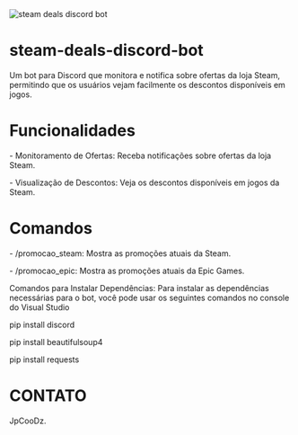 <img src="https://i.ibb.co/qs02Tzr/Captura-de-tela-2024-04-18-191501.png" alt="steam deals discord bot" style="max-width:100%;">

# steam-deals-discord-bot

Um bot para Discord que monitora e notifica sobre ofertas da loja Steam, permitindo que os usuários vejam facilmente os descontos disponíveis em jogos.

# Funcionalidades

<p>- Monitoramento de Ofertas: Receba notificações sobre ofertas da loja Steam.</p>
<p>- Visualização de Descontos: Veja os descontos disponíveis em jogos da Steam.</p>

# Comandos

<p>- /promocao_steam: Mostra as promoções atuais da Steam.</p>
<p>- /promocao_epic: Mostra as promoções atuais da Epic Games.</p>

Comandos para Instalar Dependências: Para instalar as dependências necessárias para o bot, você pode usar os seguintes comandos no console do Visual Studio

<p>pip install discord</p>
<p>pip install beautifulsoup4</p>
<p>pip install requests</p>

# CONTATO

JpCooDz.
